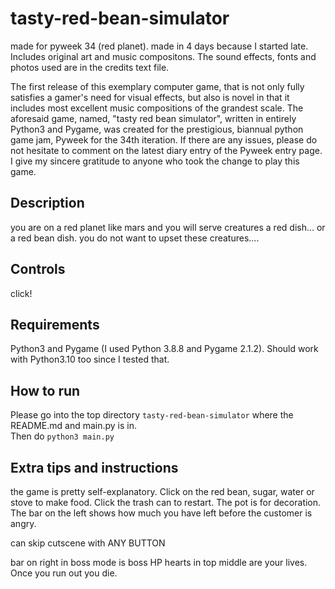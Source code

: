 # tasty-red-bean-simulator
made for pyweek 34 (red planet). made in 4 days because I started late. Includes original art and music compositons. The sound effects, fonts and photos used are in the credits text file.

The first release of this exemplary computer game, that is not only fully satisfies a gamer's need for visual effects, but also is novel in that it includes most excellent music compositions of the grandest scale. The aforesaid game, named, "tasty red bean simulator", written in entirely Python3 and Pygame, was created for the prestigious, biannual python game jam, Pyweek for the 34th iteration.
If there are any issues, please do not hesitate to comment on the latest diary entry of the Pyweek entry page.
I give my sincere gratitude to anyone who took the change to play this game.

## Description
you are on a red planet like mars and you will serve creatures a red dish... or a red bean dish.
you do not want to upset these creatures....

## Controls
click!

## Requirements
Python3 and Pygame (I used Python 3.8.8 and Pygame 2.1.2).
Should work with Python3.10 too since I tested that.

## How to run
Please go into the top directory ```tasty-red-bean-simulator``` where the README.md and main.py is in. <br />
Then do ```python3 main.py```

## Extra tips and instructions
the game is pretty self-explanatory. Click on the red bean, sugar, water or stove to make food. Click the trash can to restart. The pot is for decoration.
The bar on the left shows how much you have left before the customer is angry.

can skip cutscene with ANY BUTTON

bar on right in boss mode is boss HP
hearts in top middle are your lives. Once you run out you die.







